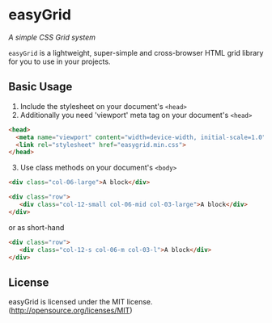 # easyGrid

_A simple CSS Grid system_

`easyGrid` is a lightweight, super-simple and cross-browser HTML grid library for you to use in your projects.

## Basic Usage

1. Include the stylesheet on your document's `<head>`
2. Additionally you need 'viewport' meta tag on your document's `<head>`

```html
<head>
  <meta name="viewport" content="width=device-width, initial-scale=1.0">
  <link rel="stylesheet" href="easygrid.min.css">
</head>
```
3. Use class methods on your document's `<body>`

```html
<div class="col-06-large">A block</div>

<div class="row">	
   <div class="col-12-small col-06-mid col-03-large">A block</div>
</div>
```

or as short-hand

```html
<div class="row">	
   <div class="col-12-s col-06-m col-03-l">A block</div>
</div>
```

## License

easyGrid is licensed under the MIT license. (http://opensource.org/licenses/MIT)
